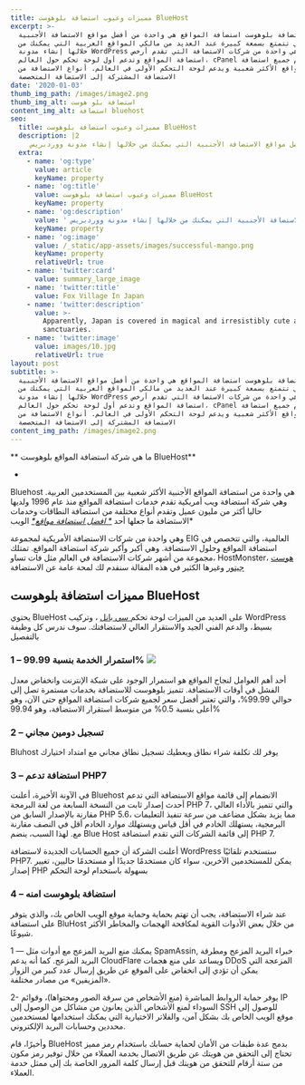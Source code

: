 ```yaml
---
title: مميزات وعيوب استضافة بلوهوست BlueHost
excerpt: >-
  شركة استضافة بلوهوست استضافة المواقع هي واحدة من أفضل مواقع الاستضافة الأجنبية
  التي تتمتع بسمعة كبيرة عند العديد من مالكي المواقع العربية التي يمكنك من
  خلالها إنشاء مدونة WordPress وهي واحدة من شركات الاستضافة التي تقدم أرخص
  استضافة المواقع وتدعم أول لوحة تحكم حول العالم، cPanel تقدم جميع استضافة
  المواقع الأكثر شعبية ويدعم لوحة التحكم الأولى في العالم. أنواع الاستضافة من
  الاستضافة المشتركة إلى الاستضافة المتخصصة
date: '2020-01-03'
thumb_img_path: /images/image2.png
thumb_img_alt: استضافة بلو هوست
content_img_alt: استضافة bluehost
seo:
  title: مميزات وعيوب استضافة بلوهوست BlueHost
  description: |2
     مراجعة شركة استضافة بلوهوست استضافة المواقع هي واحدة من أفضل مواقع الاستضافة الأجنبية التي يمكنك من خلالها إنشاء مدونة ووردبريس.
  extra:
    - name: 'og:type'
      value: article
      keyName: property
    - name: 'og:title'
      value: مميزات وعيوب استضافة بلوهوست BlueHost
      keyName: property
    - name: 'og:description'
      value: ' مراجعة شركة استضافة بلوهوست استضافة المواقع هي واحدة من أفضل مواقع الاستضافة الأجنبية التي يمكنك من خلالها إنشاء مدونة ووردبريس.'
      keyName: property
    - name: 'og:image'
      value: /_static/app-assets/images/successful-mango.png
      keyName: property
      relativeUrl: true
    - name: 'twitter:card'
      value: summary_large_image
    - name: 'twitter:title'
      value: Fox Village In Japan
    - name: 'twitter:description'
      value: >-
        Apparently, Japan is covered in magical and irresistibly cute animal
        sanctuaries.
    - name: 'twitter:image'
      value: images/10.jpg
      relativeUrl: true
layout: post
subtitle: >-
  شركة استضافة بلوهوست استضافة المواقع هي واحدة من أفضل مواقع الاستضافة الأجنبية
  التي تتمتع بسمعة كبيرة عند العديد من مالكي المواقع العربية التي يمكنك من
  خلالها إنشاء مدونة WordPress وهي واحدة من شركات الاستضافة التي تقدم أرخص
  استضافة المواقع وتدعم أول لوحة تحكم حول العالم، cPanel تقدم جميع استضافة
  المواقع الأكثر شعبية ويدعم لوحة التحكم الأولى في العالم. أنواع الاستضافة من
  الاستضافة المشتركة إلى الاستضافة المتخصصة
content_img_path: /images/image2.png
---
```

\*\*
ما هي شركة استضافة المواقع بلوهوست BlueHost\*\*

*

Bluehost هي واحدة من استضافة المواقع الأجنبية الأكثر شعبية بين المستخدمين
العربية. وهي شركة استضافة ويب أمريكية تقدم خدمات استضافة المواقع منذ عام 1996
ولديها حاليا أكثر من مليون عميل وتقدم أنواع مختلفة من استضافة النطاقات وخدمات
الاستضافة ما جعلها أحد [*\*
افضل استضافة مواقع\**](https://afdlhost.com/best-hosting/)
الويب\*

وهي واحدة من شركات الاستضافة الأمريكية لمجموعة EIG العالمية، والتي تتخصص في
استضافة المواقع وحلول الاستضافة. وهي أكبر وأكبر شركة استضافة المواقع. تمتلك
مجموعة من أشهر شركات الاستضافة في العالم مثل فات تساو، HostMonster، [
هوست جيتور](https://afdlhost.com/hostgator/)
وغيرها الكثير في هذه المقالة سنقدم لك لمحة عامة عن الاستضافة 

## **&#xA;مميزات استضافة بلوهوست BlueHost**

يحتوي BlueHost على العديد من الميزات لوحة تحكم[
سي بانل](https://afdlhost.com/cpanel-webhosting)
، وتركيب WordPress بسيط، والدعم الفني الجيد والاستقرار العالي لاستضافتك. سوف
ندرس كل وظيفة بالتفصيل

### **&#xA;1 – استمرار الخدمة بنسبة 99.99%&#xA;**![](/\_static/app-assets/images/image1.png)



أحد أهم العوامل لنجاح المواقع هو استمرار الوجود على شبكة الإنترنت وانخفاض معدل
الفشل في أوقات الاستضافة. تتميز بلوهوست للاستضافة بخدمات مستمرة تصل إلى حوالي
99.99%، والتي تعتبر أفضل سعر لجميع شركات استضافة المواقع حتى الآن، وهو أعلى
بنسبة 0.5% من متوسط استقرار الاستضافة، وهو 99.94%

### **&#xA;2 – تسجيل دومين مجاني**

Bluhost يوفر لك تكلفة شراء نطاق ويعطيك تسجيل نطاق مجاني مع امتداد اختيارك

### **&#xA;3 – استضافة تدعم PHP7**

في الآونة الأخيرة، أعلنت Bluehost الانضمام إلى قائمة مواقع الاستضافة التي تدعم
أحدث إصدار ثابت من النسخة السابعة من لغة البرمجة PHP 7، والتي تتميز بالأداء
العالي مقارنة بالإصدار السابق من PHP 5.6، مما يزيد بشكل مضاعف من سرعة تنفيذ
التعليمات البرمجية، يستهلك الخادم في أقل قياس ويستهلك موارد الخادم أقل في النصف
مقارنة مع. لهذا السبب، ينضم Blue Host إلى قائمة الشركات التي تقدم استضافة PHP 7.

أعلنت الشركة أن جميع الحسابات الجديدة لاستضافة WordPress ستستخدم تلقائيًا PHP7.
يمكن للمستخدمين الآخرين، سواء كان مستخدمًا جديدًا أو مستخدمًا حاليين، تغيير
إصدار PHP بسهولة باستخدام لوحة التحكم

### **&#xA;4 – استضافة بلوهوست امنه**

عند شراء الاستضافة، يجب أن تهتم بحماية وحماية موقع الويب الخاص بك، والذي يتوفر
على استضافة BluHost من خلال بعض الأدوات القوية لمكافحة الهجمات والمخاطر الأكثر
شيوعًا.

1 — يمكنك منع البريد المزعج مع أدوات مثل SpamAssin, خبراء البريد المزعج ومطرقة
البريد المزعج. كما أنه يدعم CloudFlare ويساعد على منع هجمات DDoS المزعجة التي
يمكن أن تؤدي إلى انخفاض على الموقع عن طريق إرسال عدد كبير من الزوار «المزيفين»
من مصادر مختلفة.

2- يوفر حماية الروابط المباشرة (منع الأشخاص من سرقة الصور ومحتواها)، وقوائم IP
السوداء لمنع الأشخاص الذين يعانون من مشاكل من الوصول إلى SSH للوصول إلى موقع
الويب الخاص بك بشكل آمن، والفلاتر الاختيارية التي يمكنك استخدامها لمستخدمين
محددين وحسابات البريد الإلكتروني.

وأخيرًا، قام BlueHost بدمج عدة طبقات من الأمان لحماية حسابك باستخدام رمز مميز
تحتاج إلى التحقق من هويتك عن طريق الاتصال بخدمة العملاء من خلال توفير رمز مكون
من ستة أرقام للتحقق من هويتك قبل إرسال كلمة المرور الخاصة بك إلى ممثل خدمة
العملاء.

